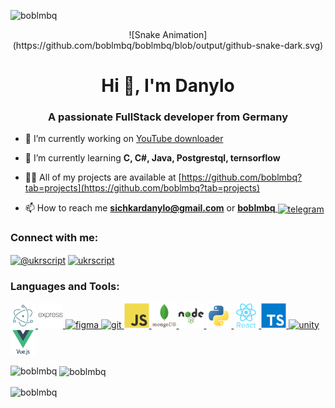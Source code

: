 <p align="left"> <img src="https://komarev.com/ghpvc/?username=boblmbq&label=Profile%20views&color=0e75b6&style=flat" alt="boblmbq" /> </p>


<div align="center">
  ![Snake Animation](https://github.com/boblmbq/boblmbq/blob/output/github-snake-dark.svg)
</div>


<h1 align="center">Hi 👋, I'm Danylo</h1>
<h3 align="center">A passionate FullStack developer from Germany</h3>


- 🔭 I’m currently working on [YouTube downloader](https://github.com/SheGaDev/lazy-youtube-downloader)

- 🌱 I’m currently learning **C, C#, Java, Postgrestql, ternsorflow**

- 👨‍💻 All of my projects are available at [https://github.com/boblmbq?tab=projects](https://github.com/boblmbq?tab=projects)

- 📫 How to reach me **sichkardanylo@gmail.com** or [**boblmbq** <img src="https://imgs.search.brave.com/26ZsIqcw0pDEBZ8LHLQmFbVPXzq3rm_ZCDPVhIaHJ9E/rs:fit:860:0:0/g:ce/aHR0cHM6Ly9naXRo/dWIuY29tL1RlbGVn/cmFtQmV0YS9UZWxl/Z3JhbS9yYXcvbWFp/bi9Bc3NldHMvdGVs/ZWdyYW0ucG5n" alt="telegram" align="center" widht="22" height="22"/>](https://t.me/boblmbq)

<h3 align="left">Connect with me:</h3>
<p align="left">
<a href="https://medium.com/@ukrscript"  target="_blank"><img align="center" src="https://raw.githubusercontent.com/rahuldkjain/github-profile-readme-generator/master/src/images/icons/Social/medium.svg" alt="@ukrscript" height="30" width="40" /></a>
<a href="https://www.youtube.com/channel/UCEWKjXRIcns2BqIxymcAHmQ"  target="_blank"><img align="center" src="https://raw.githubusercontent.com/rahuldkjain/github-profile-readme-generator/master/src/images/icons/Social/youtube.svg" alt="ukrscript" height="30" width="40" /></a>
</p>

<h3 align="left">Languages and Tools:</h3>
<p align="left"> <a href="https://www.electronjs.org" target="_blank" rel="noreferrer"> <img src="https://raw.githubusercontent.com/devicons/devicon/master/icons/electron/electron-original.svg" alt="electron" width="40" height="40"/> </a> <a href="https://expressjs.com" target="_blank" rel="noreferrer"> <img src="https://raw.githubusercontent.com/devicons/devicon/master/icons/express/express-original-wordmark.svg" alt="express" width="40" height="40"/> </a> <a href="https://www.figma.com/" target="_blank" rel="noreferrer"> <img src="https://www.vectorlogo.zone/logos/figma/figma-icon.svg" alt="figma" width="40" height="40"/> </a> <a href="https://git-scm.com/" target="_blank" rel="noreferrer"> <img src="https://www.vectorlogo.zone/logos/git-scm/git-scm-icon.svg" alt="git" width="40" height="40"/> </a> <a href="https://developer.mozilla.org/en-US/docs/Web/JavaScript" target="_blank" rel="noreferrer"> <img src="https://raw.githubusercontent.com/devicons/devicon/master/icons/javascript/javascript-original.svg" alt="javascript" width="40" height="40"/> </a> <a href="https://www.mongodb.com/" target="_blank" rel="noreferrer"> <img src="https://raw.githubusercontent.com/devicons/devicon/master/icons/mongodb/mongodb-original-wordmark.svg" alt="mongodb" width="40" height="40"/> </a> <a href="https://nodejs.org" target="_blank" rel="noreferrer"> <img src="https://raw.githubusercontent.com/devicons/devicon/master/icons/nodejs/nodejs-original-wordmark.svg" alt="nodejs" width="40" height="40"/> </a> <a href="https://www.python.org" target="_blank" rel="noreferrer"> <img src="https://raw.githubusercontent.com/devicons/devicon/master/icons/python/python-original.svg" alt="python" width="40" height="40"/> </a> <a href="https://reactjs.org/" target="_blank" rel="noreferrer"> <img src="https://raw.githubusercontent.com/devicons/devicon/master/icons/react/react-original-wordmark.svg" alt="react" width="40" height="40"/> </a> <a href="https://www.typescriptlang.org/" target="_blank" rel="noreferrer"> <img src="https://raw.githubusercontent.com/devicons/devicon/master/icons/typescript/typescript-original.svg" alt="typescript" width="40" height="40"/> </a> <a href="https://unity.com/" target="_blank" rel="noreferrer"> <img src="https://www.vectorlogo.zone/logos/unity3d/unity3d-icon.svg" alt="unity" width="40" height="40"/> </a> <a href="https://vuejs.org/" target="_blank" rel="noreferrer"> <img src="https://raw.githubusercontent.com/devicons/devicon/master/icons/vuejs/vuejs-original-wordmark.svg" alt="vuejs" width="40" height="40"/> </a> </p>

<p><img align="left" src="https://github-readme-stats.vercel.app/api/top-langs?username=boblmbq&show_icons=true&locale=en&layout=compact" alt="boblmbq" /></p>

<p>&nbsp;<img align="center" src="https://github-readme-stats.vercel.app/api?username=boblmbq&show_icons=true&locale=en" alt="boblmbq" /></p>

<p><img align="center" src="https://github-readme-streak-stats.herokuapp.com/?user=boblmbq&" alt="boblmbq" /></p>
